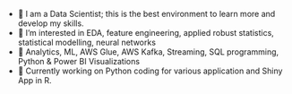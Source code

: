 - 👋 I am a Data Scientist; this is the best environment to learn more and develop my skills.
- 👀 I’m interested in EDA, feature engineering, applied robust statistics, statistical modelling, neural networks
- 🌱 Analytics, ML, AWS Glue, AWS Kafka,  Streaming, SQL programming, Python & Power BI  Visualizations  
- 💞️ Currently working on Python coding for various application and Shiny App in R.


<!---
ormigi/ormigi is a ✨ special ✨ repository because its `README.md` (this file) appears on your GitHub profile.
You can click the Preview link to take a look at your changes.
--->
